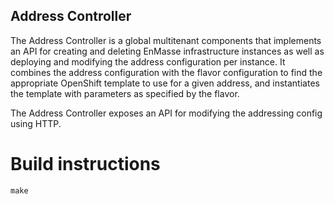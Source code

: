 ## Address Controller

The Address Controller is a global multitenant components that implements an API for creating and deleting EnMasse infrastructure instances as well as deploying and modifying the address configuration per instance. It combines the address configuration with the flavor configuration to find the appropriate OpenShift template to use for a given address, and instantiates the template with parameters as specified by the flavor.

The Address Controller exposes an API for modifying the addressing config using HTTP.

# Build instructions

    make
